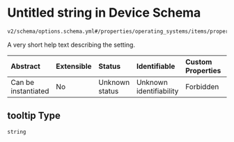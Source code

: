 # Untitled string in Device Schema

```txt
v2/schema/options.schema.yml#/properties/operating_systems/items/properties/options/items/properties/tooltip
```

A very short help text describing the setting.

| Abstract            | Extensible | Status         | Identifiable            | Custom Properties | Additional Properties | Access Restrictions | Defined In                                                          |
| :------------------ | :--------- | :------------- | :---------------------- | :---------------- | :-------------------- | :------------------ | :------------------------------------------------------------------ |
| Can be instantiated | No         | Unknown status | Unknown identifiability | Forbidden         | Allowed               | none                | [device.schema.json*](../device.schema.json "open original schema") |

## tooltip Type

`string`
